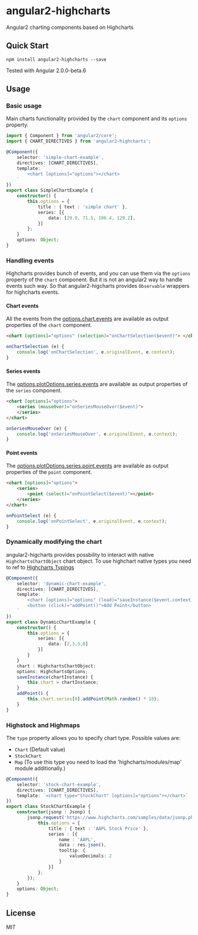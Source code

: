 # angular2-highcharts
Angular2 charting components based on Highcharts


## Quick Start

```
npm install angular2-highcharts --save
```
Tested with Angular 2.0.0-beta.6

## Usage

### Basic usage
Main charts functionality provided by the `chart` component and its `options` property.

```TypeScript
import { Component } from 'angular2/core';
import { CHART_DIRECTIVES } from 'angular2-highcharts';

@Component({
    selector: 'simple-chart-example',
    directives: [CHART_DIRECTIVES],
    template: `
        <chart [options]="options"></chart>
    `
})
export class SimpleChartExample {
    constructor() {
        this.options = {
            title : { text : 'simple chart' },
            series: [{
                data: [29.9, 71.5, 106.4, 129.2],
            }]
        };
    }
    options: Object;
}
```


### Handling events
Highcharts provides bunch of events, and you can use them via the `options` property of the `chart` component. But it is not an angular2 way to handle events such way. So that angular2-higcharts provides `Observable` wrappers for highcharts events.

#### Chart events 

All the events from the [options.chart.events](http://api.highcharts.com/highcharts#chart.events) are available as output properties of the `chart` component.

```HTML
<chart [options]="options" (selection)="onChartSelection($event)"> </chart>
```
```TypeScript
onChartSelection (e) {
    console.log('onChartSelection', e.originalEvent, e.context);
}
```

#### Series events 

The [options.plotOptions.series.events](http://api.highcharts.com/highcharts#plotOptions.series.events) are available as output properties of the `series` component.

```HTML
<chart [options]="options">
    <series (mouseOver)="onSeriesMouseOver($event)">
    </series>
</chart>
```
```TypeScript
onSeriesMouseOver (e) {
    console.log('onSeriesMouseOver', e.originalEvent, e.context);
}
```

#### Point events 

The [options.plotOptions.series.point.events](http://api.highcharts.com/highcharts#plotOptions.series.point.events) are available as output properties of the `point` component.

```HTML
<chart [options]="options">
    <series>
        <point (select)="onPointSelect($event)"></point>
    </series>
</chart>
```
```TypeScript
onPointSelect (e) {
    console.log('onPointSelect', e.originalEvent, e.context);
}
```
### Dynamically modifying the chart

angular2-higcharts provides possbility to interact with native `HighchartsChartObject` chart object. To use highchart native types you need to ref to [Highcharts Typings](https://github.com/DefinitelyTyped/DefinitelyTyped/blob/master/highcharts/highcharts.d.ts)

```TypeScript 
@Component({
    selector: 'dynamic-chart-example',
    directives: [CHART_DIRECTIVES],
    template: `
        <chart [options]="options" (load)="saveInstance($event.context)"></chart>
        <button (click)="addPoint()">Add Point</button>
    `
})
export class DynamicChartExample {
    constructor() {
        this.options = {
            series: [{
                data: [2,3,5,8]
            }]
        }
    }
    chart : HighchartsChartObject;
    options: HighchartsOptions;
    saveInstance(chartInstance) {
        this.chart = chartInstance;
    }
    addPoint() {
        this.chart.series[0].addPoint(Math.random() * 10);
    }
}
```
### Highstock and Highmaps
The `type` property allows you to specify chart type. Possible values are:
* `Chart` (Default value)
* `StockChart`
* `Map` (To use this type you need to load the 'highcharts/modules/map' module additionally.)

```TypeScript
@Component({
    selector: 'stock-chart-example',
    directives: [CHART_DIRECTIVES],
    template: `<chart type="StockChart" [options]="options"></chart>`
})
export class StockChartExample {
    constructor(jsonp : Jsonp) {
        jsonp.request('https://www.highcharts.com/samples/data/jsonp.php?filename=aapl-c.json&callback=JSONP_CALLBACK').subscribe(res => {
            this.options = {
                title : { text : 'AAPL Stock Price' },
                series : [{
                    name : 'AAPL',
                    data : res.json(),
                    tooltip: {
                        valueDecimals: 2
                    }
                }]
            };
        });
    }
    options: Object;
}
```

## License
MIT



